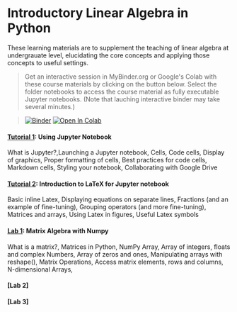 # Introductory Linear Algebra in Python
These learning materials are to supplement the teaching of linear algebra at undergrauate level,
elucidating the core concepts and applying those concepts to useful settings. 

> Get an interactive session in MyBinder.org or Google's Colab with these course materials by clicking on the button below. Select the folder notebooks to access the course material as fully executable Jupyter notebooks. (Note that lauching interactive binder may take several minutes.) 

>[![Binder](https://mybinder.org/badge_logo.svg)](https://mybinder.org/v2/gh/bkimo/linear-algebra-python/master)
  [![Open In Colab](https://colab.research.google.com/assets/colab-badge.svg)](https://colab.research.google.com/github/bkimo/linear-algebra-python/)

#### [Tutorial 1](tutorial_1_jupyter_notebook.ipynb): Using Jupyter Notebook
What is Jupyter?,Launching a Jupyter notebook, Cells, Code cells, Display of graphics, Proper formatting of cells, Best practices for code cells, Markdown cells, Styling your notebook, Collaborating with Google Drive

#### [Tutorial 2](tutorial_2_Latex.ipynb): Introduction to LaTeX for Jupyter notebook
Basic inline Latex, Displaying equations on separate lines, Fractions (and an example of fine-tuning), Grouping operators (and more fine-tuning), Matrices and arrays, Using Latex in figures, Useful Latex symbols

#### [Lab 1](numpy_matrix.ipynb): Matrix Algebra with Numpy
What is a matrix?, Matrices in Python, NumPy Array, Array of integers, floats and complex Numbers, Array of zeros and ones,  Manipulating arrays with reshape(), Matrix Operations, Access matrix elements, rows and columns, N-dimensional Arrays,  


#### [Lab 2]

#### [Lab 3]
